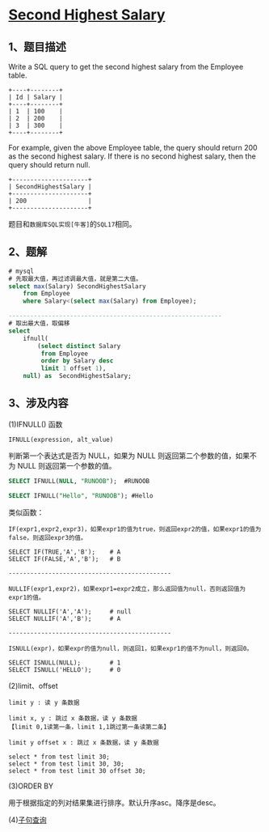# [Second Highest Salary](https://leetcode.com/problems/second-highest-salary/)

## 1、题目描述

Write a SQL query to get the second highest salary from the Employee table.

	+----+--------+
	| Id | Salary |
	+----+--------+
	| 1  | 100    |
	| 2  | 200    |
	| 3  | 300    |
	+----+--------+

For example, given the above Employee table, the query should return 200 as the second highest salary. If there is no second highest salary, then the query should return null.

	+---------------------+
	| SecondHighestSalary |
	+---------------------+
	| 200                 |
	+---------------------+

题目和`数据库SQL实现[牛客]`的`SQL17`相同。

## 2、题解

```sql
# mysql
# 先取最大值，再过滤调最大值，就是第二大值。
select max(Salary) SecondHighestSalary 
    from Employee 
    where Salary<(select max(Salary) from Employee);

-----------------------------------------------------------
# 取出最大值，取偏移
select 
    ifnull(
        (select distinct Salary 
         from Employee 
         order by Salary desc
         limit 1 offset 1),
    null) as  SecondHighestSalary;
```

## 3、涉及内容

(1)IFNULL() 函数

	IFNULL(expression, alt_value)

判断第一个表达式是否为 NULL，如果为 NULL 则返回第二个参数的值，如果不为 NULL 则返回第一个参数的值。

```sql
SELECT IFNULL(NULL, "RUNOOB");  #RUNOOB

SELECT IFNULL("Hello", "RUNOOB"); #Hello
```

类似函数：

	IF(expr1,expr2,expr3)，如果expr1的值为true，则返回expr2的值，如果expr1的值为false，则返回expr3的值。

	SELECT IF(TRUE,'A','B');    # A
	SELECT IF(FALSE,'A','B');   # B

	---------------------------------------------

	NULLIF(expr1,expr2)，如果expr1=expr2成立，那么返回值为null，否则返回值为expr1的值。

	SELECT NULLIF('A','A');     # null
	SELECT NULLIF('A','B');     # A

	---------------------------------------------

	ISNULL(expr)，如果expr的值为null，则返回1，如果expr1的值不为null，则返回0。

	SELECT ISNULL(NULL);        # 1
	SELECT ISNULL('HELLO');     # 0

(2)limit、offset

	limit y : 读 y 条数据

	limit x, y : 跳过 x 条数据，读 y 条数据
	【limit 0,1读第一条，limit 1,1跳过第一条读第二条】

	limit y offset x : 跳过 x 条数据，读 y 条数据

	select * from test limit 30; 
	select * from test limit 30, 30; 
	select * from test limit 30 offset 30;  

(3)ORDER BY 

用于根据指定的列对结果集进行排序。默认升序asc。降序是desc。

(4)[子句查询](https://blog.csdn.net/Noblelxl/article/details/90646648)